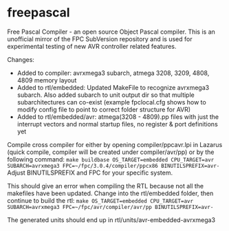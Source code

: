 # freepascal
Free Pascal Compiler - an open source Object Pascal compiler. This is an unofficial mirror of the FPC SubVersion repository and is used for experimental testing of new AVR controller related features.

Changes:
* Added to compiler: avrxmega3 subarch, atmega 3208, 3209, 4808, 4809 memory layout
* Added to rtl/embedded: Updated MakeFile to recognize avrxmega3 subarch. Also added subarch to unit output dir so that multiple subarchitectures can co-exist (example fpclocal.cfg shows how to modify config file to point to correct folder structure for AVR)
* Added to rtl/embedded/avr: atmega(3208 - 4809).pp files with just the interrupt vectors and normal startup files, no register & port definitions yet

Compile cross compiler for either by opening compiler/ppcavr.lpi in Lazarus (quick compile, compiler will be created under compiler/avr/pp) or by the following command: ```make buildbase OS_TARGET=embedded CPU_TARGET=avr SUBARCH=avrxmega3 FPC=~/fpc/3.0.4/compiler/ppcx86 BINUTILSPREFIX=avr-```Adjust BINUTILSPREFIX and FPC for your specific system.

This should give an error when compiling the RTL because not all the makefiles have been updated.  Change into the rtl/embedded folder, then continue to build the rtl: ```make OS_TARGET=embedded CPU_TARGET=avr SUBARCH=avrxmega3 FPC=~/fpc/avr/compiler/avr/pp BINUTILSPREFIX=avr-```

The generated units should end up in rtl/units/avr-embedded-avrxmega3
